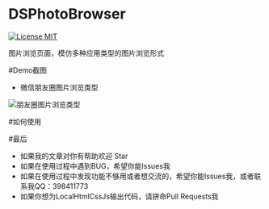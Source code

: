 # DSPhotoBrowser

[![License MIT](https://img.shields.io/badge/license-MIT-green.svg?style=flat)](https://github.com/walkdianzi/DSPhotoBrowser/blob/master/LICENSE)&nbsp;

图片浏览页面，模仿多种应用类型的图片浏览形式

#Demo截图
- 微信朋友圈图片浏览类型

![朋友圈图片浏览类型](https://github.com/walkdianzi/DSPhotoBrowser/blob/master/DSPhotoBrowser/Snapshots/contentOffset.gif)


#如何使用


#最后
- 如果我的文章对你有帮助欢迎 Star  
- 如果在使用过程中遇到BUG，希望你能Issues我
- 如果在使用过程中发现功能不够用或者想交流的，希望你能Issues我，或者联系我QQ：398411773
- 如果你想为LocalHtmlCssJs输出代码，请拼命Pull Requests我
